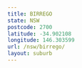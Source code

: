 ```yaml
---
title: BIRREGO
state: NSW
postcode: 2700
latitude: -34.902108
longitude: 146.303599
url: /nsw/birrego/
layout: suburb
---
```

